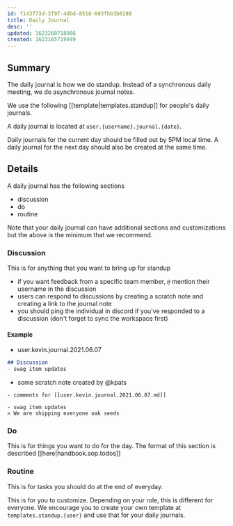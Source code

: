 ```yaml
---
id: f143773d-3f97-4dbd-8518-603fbb3b0288
title: Daily Journal
desc: ''
updated: 1623260718986
created: 1623165719449
---
```

## Summary

The daily journal is how we do standup. Instead of a synchronous daily meeting, we do asynchronous journal notes. 

We use the following [[template|templates.standup]] for people's daily journals. 

A daily journal is located at `user.{username}.journal.{date}`.

Daily journals for the current day should be filled out by 5PM local time. A daily journal for the next day should also be created at the same time.

## Details

A daily journal has the following sections

- discussion
- do
- routine

Note that your daily journal can have additional sections and customizations but the above is the minimum that we recommend. 

### Discussion

This is for anything that you want to bring up for standup

- if you want feedback from a specific team member, `@` mention their username in the discussion
- users can respond to discussions by creating a scratch note and creating a link to the journal note
- you should ping the individual in discord if you've responded to a discussion  (don't forget to sync the workspace first)

#### Example

- user.kevin.journal.2021.06.07

```markdown
## Discussion
- swag item updates
```

- some scratch note created by @kpats

```
- comments for [[user.kevin.journal.2021.06.07.md]]

- swag item updates
> We are shipping everyone oak seeds
```

### Do

This is for things you want to do for the day. The format of this section is described [[here|handbook.sop.todos]]

### Routine

This is for tasks you should do at the end of everyday. 

This is for you to customize. Depending on your role, this is different for everyone. We encourage you to create your own template at `templates.standup.{user}` and use that for your daily journals.

